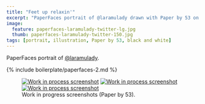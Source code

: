 ```yaml
---
title: "Feet up relaxin'"
excerpt: "PaperFaces portrait of @laramulady drawn with Paper by 53 on an iPad."
image: 
  feature: paperfaces-laramulady-twitter-lg.jpg
  thumb: paperfaces-laramulady-twitter-150.jpg
tags: [portrait, illustration, Paper by 53, black and white]
---
```


PaperFaces portrait of [@laramulady](http://twitter.com/laramulady).

{% include boilerplate/paperfaces-2.md %}

<figure class="third">
	<a href="{{ site.url }}/assets/images/paperfaces-laramulady-process-1-lg.jpg"><img src="{{ site.url }}/assets/images/paperfaces-laramulady-process-1-600.jpg" alt="Work in process screenshot"></a>
	<a href="{{ site.url }}/assets/images/paperfaces-laramulady-process-2-lg.jpg"><img src="{{ site.url }}/assets/images/paperfaces-laramulady-process-2-600.jpg" alt="Work in process screenshot"></a>
	<a href="{{ site.url }}/assets/images/paperfaces-laramulady-process-3-lg.jpg"><img src="{{ site.url }}/assets/images/paperfaces-laramulady-process-3-600.jpg" alt="Work in process screenshot"></a>
	<figcaption>Work in progress screenshots (Paper by 53).</figcaption>
</figure>